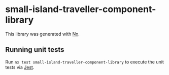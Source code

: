 # small-island-traveller-component-library

This library was generated with [Nx](https://nx.dev).

## Running unit tests

Run `nx test small-island-traveller-component-library` to execute the unit tests via [Jest](https://jestjs.io).
